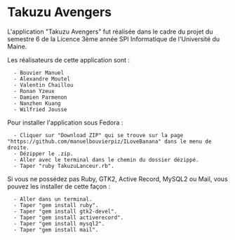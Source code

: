 # Takuzu Avengers

L'application "Takuzu Avengers" fut réalisée dans le cadre du projet du semestre 6 de la Licence 3ème année SPI Informatique de l'Université du Maine.

Les réalisateurs de cette application sont :

      - Bouvier Manuel
      - Alexandre Moutel
      - Valentin Chaillou
      - Ronan Yzeux
      - Damien Parmenon
      - Nanzhen Kuang
      - Wilfried Jousse

Pour installer l'application sous Fedora :

      - Cliquer sur "Download ZIP" qui se trouve sur la page "https://github.com/manuelbouvierpiz/ILoveBanana" dans le menu de droite.
      - Dézipper le .zip.
      - Aller avec le terminal dans le chemin du dossier dézippé.
      - Taper "ruby TakuzuLanceur.rb".

Si vous ne possédez pas Ruby, GTK2, Active Record, MySQL2 ou Mail, vous pouvez les installer de cette façon :

      - Aller dans un terminal.
      - Taper "gem install ruby".
      - Taper "gem install gtk2-devel".
      - Taper "gem install activerecord".
      - Taper "gem install mysql2".
      - Taper "gem install mail".

